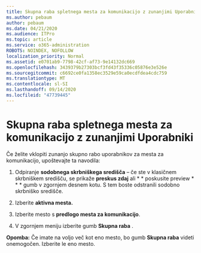 ```yaml
---
title: Skupna raba spletnega mesta za komunikacijo z zunanjimi Uporabniki
ms.author: pebaum
author: pebaum
ms.date: 04/21/2020
ms.audience: ITPro
ms.topic: article
ms.service: o365-administration
ROBOTS: NOINDEX, NOFOLLOW
localization_priority: Normal
ms.assetid: e0701ab9-7798-42cf-af73-9e14132dc669
ms.openlocfilehash: 3439379b27303bcf3fd43f35336c05876e3e526e
ms.sourcegitcommit: c6692ce0fa1358ec3529e59ca0ecdfdea4cdc759
ms.translationtype: MT
ms.contentlocale: sl-SI
ms.lasthandoff: 09/14/2020
ms.locfileid: "47739445"
---
```

# <a name="share-a-communication-site-with-external-users"></a>Skupna raba spletnega mesta za komunikacijo z zunanjimi Uporabniki

Če želite vklopiti zunanjo skupno rabo uporabnikov za mesta za komunikacijo, upoštevajte ta navodila: 
  
1. Odpiranje **sodobnega skrbniškega središča** – če ste v klasičnem skrbniškem središču, se prikaže **preskus zdaj** ali * * poskusite preview * * * gumb v zgornjem desnem kotu. S tem boste odstranili sodobno skrbniško središče. 
  
2. Izberite **aktivna mesta.**
  
3. Izberite mesto s **predlogo mesta za komunikacijo**. 
  
4. V zgornjem meniju izberite gumb **Skupna raba** . 
  
 **Opomba:** Če imate na voljo več kot eno mesto, bo gumb **Skupna raba** videti onemogočen. Izberite le eno mesto. 
  

